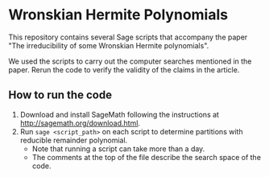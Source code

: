# Wronskian Hermite Polynomials

This repository contains several Sage scripts that accompany the paper
"The irreducibility of some Wronskian Hermite polynomials".

We used the scripts to carry out the computer searches mentioned in the
paper. Rerun the code to verify the validity of the claims in the article.

## How to run the code

1. Download and install SageMath following the instructions at
   http://sagemath.org/download.html.
1. Run `sage <script_path>` on each script to determine partitions with
   reducible remainder polynomial.
   * Note that running a script can take more than a day.
   * The comments at the top of the file describe the search space of the code.

